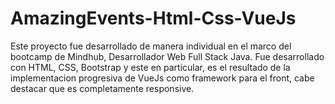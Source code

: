 # AmazingEvents-Html-Css-VueJs

Este proyecto fue desarrollado de manera individual en el marco del bootcamp de Mindhub, Desarrollador Web Full Stack Java.
Fue desarrollado con HTML, CSS, Bootstrap y este en particular, es el resultado de la implementacion progresiva de VueJs como framework para el front, cabe destacar que es completamente responsive.
